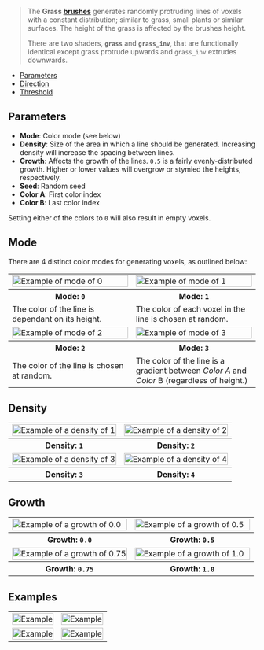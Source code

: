 > The **Grass [brushes](Brush-Shaders)** generates randomly protruding lines of voxels with a constant distribution; similar to grass, small plants or similar surfaces. The height of the grass is affected by the brushes height.
> 
> There are two shaders, **`grass`** and **`grass_inv`**, that are functionally identical except grass protrude upwards and `grass_inv` extrudes downwards.

- [Parameters](#parameters)
- [Direction](#direction)
- [Threshold](#threshold)

## Parameters

- **Mode**: Color mode (see below)
- **Density**: Size of the area in which a line should be generated. Increasing density will increase the spacing between lines.
- **Growth**: Affects the growth of the lines. `0.5` is a fairly evenly-distributed growth. Higher or lower values will overgrow or stymied the heights, respectively.
- **Seed**: Random seed
- **Color A**: First color index
- **Color B**: Last color index

Setting either of the colors to `0` will also result in empty voxels.

## Mode

There are 4 distinct color modes for generating voxels, as outlined below:

<table>
    <tr>
        <td width="50%"><img width="100%" src="https://s3.amazonaws.com/misc.lachlanmcdonald.com/magicavoxel-shaders/0.10.3/grass_mode0.png" alt="Example of mode of 0"></td>
        <td width="50%"><img width="100%" src="https://s3.amazonaws.com/misc.lachlanmcdonald.com/magicavoxel-shaders/0.10.3/grass_mode1.png" alt="Example of mode of 1"></td>
    </tr>
    <tr>
        <th>Mode: <code>0</code></th>
        <th>Mode: <code>1</code></th>
    </tr>
    <tr>
        <td>The color of the line is dependant on its height.</td>
        <td>The color of each voxel in the line is chosen at random.</td>
    </tr>
    <tr>
        <td width="50%"><img width="100%" src="https://s3.amazonaws.com/misc.lachlanmcdonald.com/magicavoxel-shaders/0.10.3/grass_mode2.png" alt="Example of mode of 2"></td>
        <td width="50%"><img width="100%" src="https://s3.amazonaws.com/misc.lachlanmcdonald.com/magicavoxel-shaders/0.10.3/grass_mode3.png" alt="Example of mode of 3"></td>
    </tr>
    <tr>
        <th>Mode: <code>2</code></th>
        <th>Mode: <code>3</code></th>
    </tr>
    <tr>
        <td>The color of the line is chosen at random.</td>
        <td>The color of the line is a gradient between <em>Color A</em> and<em> Color </em>B (regardless of height.)</td>
    </tr>
</table>

## Density

<table>
    <tr>
        <td width="50%"><img width="100%" src="https://s3.amazonaws.com/misc.lachlanmcdonald.com/magicavoxel-shaders/0.10.3/grass_density1.png" alt="Example of a density of 1"></td>
        <td width="50%"><img width="100%" src="https://s3.amazonaws.com/misc.lachlanmcdonald.com/magicavoxel-shaders/0.10.3/grass_density2.png" alt="Example of a density of 2"></td>
    </tr>
    <tr>
        <th>Density: <code>1</code></th>
        <th>Density: <code>2</code></th>
    </tr>
    <tr>
        <td width="50%"><img width="100%" src="https://s3.amazonaws.com/misc.lachlanmcdonald.com/magicavoxel-shaders/0.10.3/grass_density3.png" alt="Example of a density of 3"></td>
        <td width="50%"><img width="100%" src="https://s3.amazonaws.com/misc.lachlanmcdonald.com/magicavoxel-shaders/0.10.3/grass_density4.png" alt="Example of a density of 4"></td>
    </tr>
    <tr>
        <th>Density: <code>3</code></th>
        <th>Density: <code>4</code></th>
    </tr>
</table>

## Growth

<table>
    <tr>
        <td width="50%"><img width="100%" src="https://s3.amazonaws.com/misc.lachlanmcdonald.com/magicavoxel-shaders/0.10.3/grass_growth000.png" alt="Example of a growth of 0.0"></td>
        <td width="50%"><img width="100%" src="https://s3.amazonaws.com/misc.lachlanmcdonald.com/magicavoxel-shaders/0.10.3/grass_growth050.png" alt="Example of a growth of 0.5"></td>
    </tr>
    <tr>
        <th>Growth: <code>0.0</code></th>
        <th>Growth: <code>0.5</code></th>
    </tr>
    <tr>
        <td width="50%"><img width="100%" src="https://s3.amazonaws.com/misc.lachlanmcdonald.com/magicavoxel-shaders/0.10.3/grass_growth075.png" alt="Example of a growth of 0.75"></td>
        <td width="50%"><img width="100%" src="https://s3.amazonaws.com/misc.lachlanmcdonald.com/magicavoxel-shaders/0.10.3/grass_growth100.png" alt="Example of a growth of 1.0"></td>
    </tr>
    <tr>
        <th>Growth: <code>0.75</code></th>
        <th>Growth: <code>1.0</code></th>
    </tr>
</table>

## Examples

<table>
    <tr>
        <td width="50%"><img width="100%" src="https://s3.amazonaws.com/misc.lachlanmcdonald.com/magicavoxel-shaders/0.10.3/grass_example0.png" alt="Example"></td>
        <td width="50%"><img width="100%" src="https://s3.amazonaws.com/misc.lachlanmcdonald.com/magicavoxel-shaders/0.10.3/grass_example1.png" alt="Example"></td>
    </tr>
    <tr>
        <td width="50%"><img width="100%" src="https://s3.amazonaws.com/misc.lachlanmcdonald.com/magicavoxel-shaders/0.10.3/grass_example2.png" alt="Example"></td>
        <td width="50%"><img width="100%" src="https://s3.amazonaws.com/misc.lachlanmcdonald.com/magicavoxel-shaders/0.10.3/grass_example3.png" alt="Example"></td>
    </tr>
</table>
